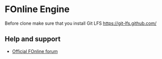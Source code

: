 # FOnline Engine

Before clone make sure that you install Git LFS
https://git-lfs.github.com/

## Help and support
- [Official FOnline forum](https://fonline.ru/)
